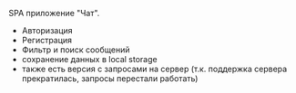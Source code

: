 SPA приложение "Чат". 
- Авторизация
- Регистрация
- Фильтр и поиск сообщений
- сохранение данных в local storage
- также есть версия с запросами на сервер (т.к. поддержка сервера прекратилась, запросы перестали работать)
